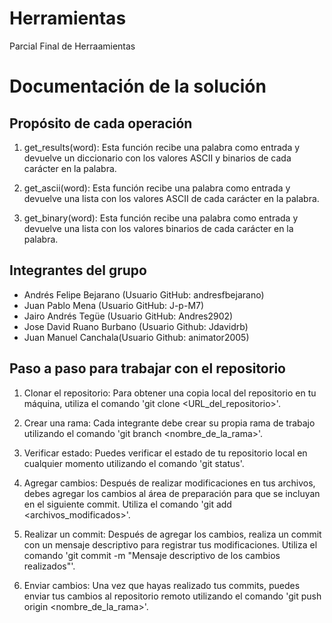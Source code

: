 # Herramientas
Parcial Final de Herraamientas
# Documentación de la solución

## Propósito de cada operación

1. get_results(word): Esta función recibe una palabra como entrada y devuelve un diccionario con los valores ASCII y binarios de cada carácter en la palabra.

2. get_ascii(word): Esta función recibe una palabra como entrada y devuelve una lista con los valores ASCII de cada carácter en la palabra.

3. get_binary(word): Esta función recibe una palabra como entrada y devuelve una lista con los valores binarios de cada carácter en la palabra.

## Integrantes del grupo

- Andrés Felipe Bejarano (Usuario GitHub: andresfbejarano)
- Juan Pablo Mena (Usuario GitHub: J-p-M7)
- Jairo Andrés Tegüe (Usuario GitHub: Andres2902)
- Jose David Ruano Burbano (Usuario Github: Jdavidrb)
- Juan Manuel Canchala(Usuario Github: animator2005)

## Paso a paso para trabajar con el repositorio

1. Clonar el repositorio: Para obtener una copia local del repositorio en tu máquina, utiliza el comando 'git clone <URL_del_repositorio>'.

2. Crear una rama: Cada integrante debe crear su propia rama de trabajo utilizando el comando 'git branch <nombre_de_la_rama>'.

3. Verificar estado: Puedes verificar el estado de tu repositorio local en cualquier momento utilizando el comando 'git status'.

4. Agregar cambios: Después de realizar modificaciones en tus archivos, debes agregar los cambios al área de preparación para que se incluyan en el siguiente commit. Utiliza el comando 'git add <archivos_modificados>'.

5. Realizar un commit: Después de agregar los cambios, realiza un commit con un mensaje descriptivo para registrar tus modificaciones. Utiliza el comando 'git commit -m "Mensaje descriptivo de los cambios realizados"'.

6. Enviar cambios: Una vez que hayas realizado tus commits, puedes enviar tus cambios al repositorio remoto utilizando el comando 'git push origin <nombre_de_la_rama>'.
